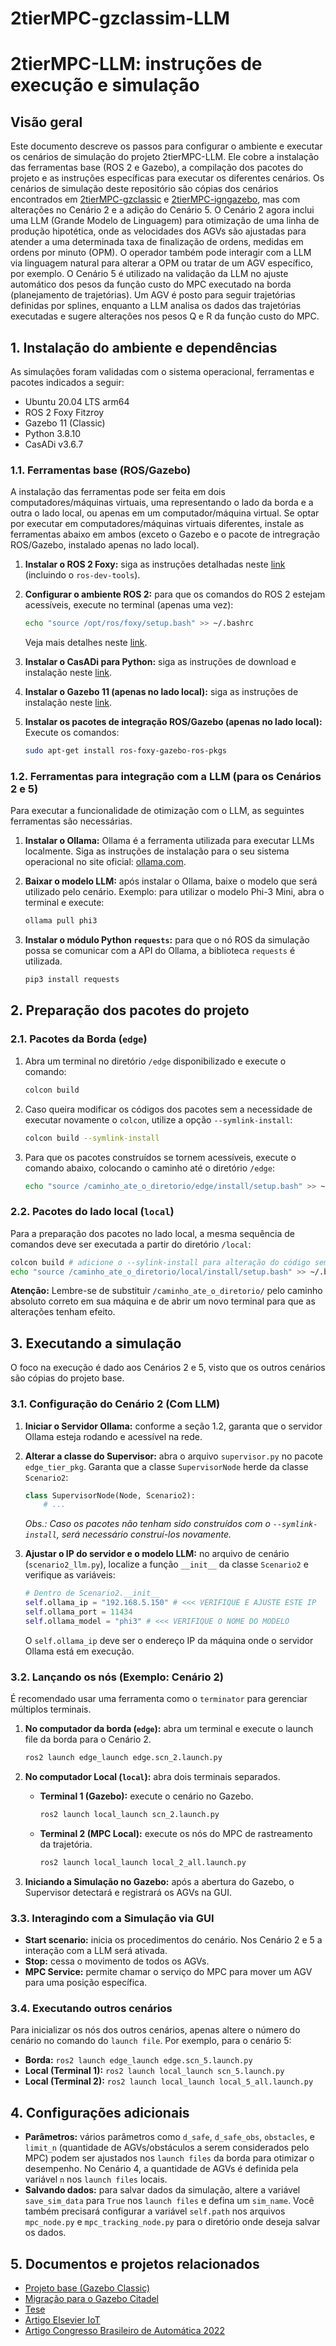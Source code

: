 # 2tierMPC-gzclassim-LLM

# 2tierMPC-LLM: instruções de execução e simulação

## Visão geral

Este documento descreve os passos para configurar o ambiente e executar os cenários de simulação do projeto 2tierMPC-LLM. Ele cobre a instalação das ferramentas base (ROS 2 e Gazebo), a compilação dos pacotes do projeto e as instruções específicas para executar os diferentes cenários. Os cenários de simulação deste repositório são cópias dos cenários encontrados em [2tierMPC-gzclassic](https://github.com/ralvomena/2tierMPC-gzclassic) e [2tierMPC-igngazebo](https://github.com/ralvomena/2tierMPC-igngazebo), mas com alterações no Cenário 2 e a adição do Cenário 5. O Cenário 2 agora inclui uma LLM (Grande Modelo de Linguagem) para otimização de uma linha de produção hipotética, onde as velocidades dos AGVs são ajustadas para atender a uma determinada taxa de finalização de ordens, medidas em ordens por minuto (OPM). O operador também pode interagir com a LLM via linguagem natural para alterar a OPM ou tratar de um AGV específico, por exemplo. O Cenário 5 é utilizado na validação da LLM no ajuste automático dos pesos da função custo do MPC executado na borda (planejamento de trajetórias). Um AGV é posto para seguir trajetórias definidas por splines, enquanto a LLM analisa os dados das trajetórias executadas e sugere alterações nos pesos Q e R da função custo do MPC.

## 1\. Instalação do ambiente e dependências

As simulações foram validadas com o sistema operacional, ferramentas e pacotes indicados a seguir:

  * Ubuntu 20.04 LTS arm64
  * ROS 2 Foxy Fitzroy
  * Gazebo 11 (Classic)
  * Python 3.8.10
  * CasADi v3.6.7

### 1.1. Ferramentas base (ROS/Gazebo)

A instalação das ferramentas pode ser feita em dois computadores/máquinas virtuais, uma representando o lado da borda e a outra o lado local, ou apenas em um computador/máquina virtual. Se optar por executar em computadores/máquinas virtuais diferentes, instale as ferramentas abaixo em ambos (exceto o Gazebo e o pacote de intregração ROS/Gazebo, instalado apenas no lado local).

1.  **Instalar o ROS 2 Foxy:** siga as instruções detalhadas neste [link](https://docs.ros.org/en/foxy/Installation/Ubuntu-Install-Debians.html) (incluindo o `ros-dev-tools`).

2.  **Configurar o ambiente ROS 2:** para que os comandos do ROS 2 estejam acessíveis, execute no terminal (apenas uma vez):

    ```bash
    echo "source /opt/ros/foxy/setup.bash" >> ~/.bashrc
    ```

    Veja mais detalhes neste [link](https://docs.ros.org/en/foxy/Tutorials/Beginner-CLI-Tools/Configuring-ROS2-Environment.html).

3.  **Instalar o CasADi para Python:** siga as instruções de download e instalação neste [link](https://web.casadi.org/get/).

4.  **Instalar o Gazebo 11 (apenas no lado local):** siga as instruções de instalação neste [link](https://www.google.com/search?q=http://gazebosim.org/tutorials%3Ftut%3Dinstall_ubuntu%26cat%3Dinstall).

5.  **Instalar os pacotes de integração ROS/Gazebo (apenas no lado local):** Execute os comandos:

    ```bash
    sudo apt-get install ros-foxy-gazebo-ros-pkgs
    ```

### 1.2. Ferramentas para integração com a LLM (para os Cenários 2 e 5)

Para executar a funcionalidade de otimização com o LLM, as seguintes ferramentas são necessárias.

1.  **Instalar o Ollama:** Ollama é a ferramenta utilizada para executar LLMs localmente. Siga as instruções de instalação para o seu sistema operacional no site oficial: [ollama.com](https://ollama.com).

2.  **Baixar o modelo LLM:** após instalar o Ollama, baixe o modelo que será utilizado pelo cenário. Exemplo: para utilizar o modelo Phi-3 Mini, abra o terminal e execute:

    ```bash
    ollama pull phi3
    ```

3.  **Instalar o módulo Python `requests`:** para que o nó ROS da simulação possa se comunicar com a API do Ollama, a biblioteca `requests` é utilizada.

    ```bash
    pip3 install requests
    ```

## 2\. Preparação dos pacotes do projeto

### 2.1. Pacotes da Borda (`edge`)

1.  Abra um terminal no diretório `/edge` disponibilizado e execute o comando:
    ```bash
    colcon build
    ```
2.  Caso queira modificar os códigos dos pacotes sem a necessidade de executar novamente o `colcon`, utilize a opção `--symlink-install`:
    ```bash
    colcon build --symlink-install
    ```
3.  Para que os pacotes construídos se tornem acessíveis, execute o comando abaixo, colocando o caminho até o diretório `/edge`:
    ```bash
    echo "source /caminho_ate_o_diretorio/edge/install/setup.bash" >> ~/.bashrc
    ```

### 2.2. Pacotes do lado local (`local`)

Para a preparação dos pacotes no lado local, a mesma sequência de comandos deve ser executada a partir do diretório `/local`:

```bash
colcon build # adicione o --sylink-install para alteração do código sem a necessidade de reexecutar o colcon 
echo "source /caminho_ate_o_diretorio/local/install/setup.bash" >> ~/.bashrc
```

**Atenção:** Lembre-se de substituir `/caminho_ate_o_diretorio/` pelo caminho absoluto correto em sua máquina e de abrir um novo terminal para que as alterações tenham efeito.

## 3\. Executando a simulação

O foco na execução é dado aos Cenários 2 e 5, visto que os outros cenários são cópias do projeto base.

### 3.1. Configuração do Cenário 2 (Com LLM)

1.  **Iniciar o Servidor Ollama:** conforme a seção 1.2, garanta que o servidor Ollama esteja rodando e acessível na rede.

2.  **Alterar a classe do Supervisor:** abra o arquivo `supervisor.py` no pacote `edge_tier_pkg`. Garanta que a classe `SupervisorNode` herde da classe `Scenario2`:

    ```python
    class SupervisorNode(Node, Scenario2):
        # ...
    ```

    *Obs.: Caso os pacotes não tenham sido construídos com o `--symlink-install`, será necessário construí-los novamente.*

3.  **Ajustar o IP do servidor e o modelo LLM:** no arquivo de cenário (`scenario2_llm.py`), localize a função `__init__` da classe `Scenario2` e verifique as variáveis:

    ```python
    # Dentro de Scenario2.__init__
    self.ollama_ip = "192.168.5.150" # <<< VERIFIQUE E AJUSTE ESTE IP
    self.ollama_port = 11434 
    self.ollama_model = "phi3" # <<< VERIFIQUE O NOME DO MODELO
    ```

    O `self.ollama_ip` deve ser o endereço IP da máquina onde o servidor Ollama está em execução.

### 3.2. Lançando os nós (Exemplo: Cenário 2)

É recomendado usar uma ferramenta como o `terminator` para gerenciar múltiplos terminais.

1.  **No computador da borda (`edge`):** abra um terminal e execute o launch file da borda para o Cenário 2.

    ```bash
    ros2 launch edge_launch edge.scn_2.launch.py
    ```

2.  **No computador Local (`local`):** abra dois terminais separados.

      * **Terminal 1 (Gazebo):** execute o cenário no Gazebo.
        ```bash
        ros2 launch local_launch scn_2.launch.py
        ```
      * **Terminal 2 (MPC Local):** execute os nós do MPC de rastreamento da trajetória.
        ```bash
        ros2 launch local_launch local_2_all.launch.py
        ```

3.  **Iniciando a Simulação no Gazebo:** após a abertura do Gazebo, o Supervisor detectará e registrará os AGVs na GUI.

### 3.3. Interagindo com a Simulação via GUI

  - **Start scenario:** inicia os procedimentos do cenário. Nos Cenário 2 e 5 a interação com a LLM será ativada.
  - **Stop:** cessa o movimento de todos os AGVs.
  - **MPC Service:** permite chamar o serviço do MPC para mover um AGV para uma posição específica.

### 3.4. Executando outros cenários

Para inicializar os nós dos outros cenários, apenas altere o número do cenário no comando do `launch file`. Por exemplo, para o cenário 5:

  * **Borda:** `ros2 launch edge_launch edge.scn_5.launch.py`
  * **Local (Terminal 1):** `ros2 launch local_launch scn_5.launch.py`
  * **Local (Terminal 2):** `ros2 launch local_launch local_5_all.launch.py`

## 4\. Configurações adicionais

  * **Parâmetros:** vários parâmetros como `d_safe`, `d_safe_obs`, `obstacles`, e `limit_n` (quantidade de AGVs/obstáculos a serem considerados pelo MPC) podem ser ajustados nos `launch files` da borda para otimizar o desempenho. No Cenário 4, a quantidade de AGVs é definida pela variável `n` nos `launch files` locais.
  * **Salvando dados:** para salvar dados da simulação, altere a variável `save_sim_data` para `True` nos `launch files` e defina um `sim_name`. Você também precisará configurar a variável `self.path` nos arquivos `mpc_node.py` e `mpc_tracking_node.py` para o diretório onde deseja salvar os dados.

## 5\. Documentos e projetos relacionados

  * [Projeto base (Gazebo Classic)](https://github.com/ralvomena/2tierMPC-gzclassic)
  * [Migração para o Gazebo Citadel](https://github.com/ralvomena/2tierMPC-igngazebo)
  * [Tese](http://dspace.sti.ufcg.edu.br:8080/jspui/handle/riufcg/30896)
  * [Artigo Elsevier IoT](https://www.sciencedirect.com/science/article/abs/pii/S2542660522001470)
  * [Artigo Congresso Brasileiro de Automática 2022](https://www.sba.org.br/cba2022/wp-content/uploads/artigos_cba2022/paper_9287.pdf)
